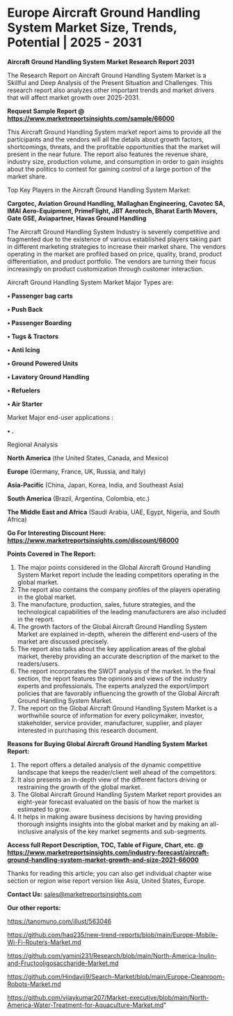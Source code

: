 # Europe Aircraft Ground Handling System Market Size, Trends, Potential | 2025 - 2031

<strong>Aircraft Ground Handling System Market Research Report 2031</strong>

The Research Report on Aircraft Ground Handling System Market is a Skillful and Deep Analysis of the Present Situation and Challenges. This research report also analyzes other important trends and market drivers that will affect market growth over 2025-2031.

<strong>Request Sample Report @ <a href=https://www.marketreportsinsights.com/sample/66000>https://www.marketreportsinsights.com/sample/66000</a></strong>

This Aircraft Ground Handling System market report aims to provide all the participants and the vendors will all the details about growth factors, shortcomings, threats, and the profitable opportunities that the market will present in the near future. The report also features the revenue share, industry size, production volume, and consumption in order to gain insights about the politics to contest for gaining control of a large portion of the market share.

Top Key Players in the Aircraft Ground Handling System Market:

<strong>Cargotec, Aviation Ground Handling, Mallaghan Engineering, Cavotec SA, IMAI Aero-Equipment, PrimeFlight, JBT Aerotech, Bharat Earth Movers, Gate GSE, Aviapartner, Havas Ground Handling</strong>

The Aircraft Ground Handling System Industry is severely competitive and fragmented due to the existence of various established players taking part in different marketing strategies to increase their market share. The vendors operating in the market are profiled based on price, quality, brand, product differentiation, and product portfolio. The vendors are turning their focus increasingly on product customization through customer interaction.

Aircraft Ground Handling System Market Major Types are:

<strong>• Passenger bag carts

• Push Back

• Passenger Boarding

• Tugs & Tractors

• Anti Icing

• Ground Powered Units

• Lavatory Ground Handling

• Refuelers

• Air Starter</strong>

Market Major end-user applications :

<strong>• .</strong>

Regional Analysis

</u><strong><b>North America</b></strong> (the United States, Canada, and Mexico)

<strong><b>Europe </b></strong>(Germany, France, UK, Russia, and Italy)

<strong><b>Asia-Pacific</b></strong> (China, Japan, Korea, India, and Southeast Asia)

<strong><b>South America</b></strong> (Brazil, Argentina, Colombia, etc.)

<strong><b>The Middle East and Africa</b></strong> (Saudi Arabia, UAE, Egypt, Nigeria, and South Africa)

<strong>Go For Interesting Discount Here: <a href=https://www.marketreportsinsights.com/discount/66000>https://www.marketreportsinsights.com/discount/66000</a></strong>

<strong>Points Covered in The Report:</strong>
<ol>
  <li>The major points considered in the Global Aircraft Ground Handling System Market report include the leading competitors operating in the global market.</li>
  <li>The report also contains the company profiles of the players operating in the global market.</li>
  <li>The manufacture, production, sales, future strategies, and the technological capabilities of the leading manufacturers are also included in the report.</li>
  <li>The growth factors of the Global Aircraft Ground Handling System Market are explained in-depth, wherein the different end-users of the market are discussed precisely.</li>
  <li>The report also talks about the key application areas of the global market, thereby providing an accurate description of the market to the readers/users.</li>
  <li>The report incorporates the SWOT analysis of the market. In the final section, the report features the opinions and views of the industry experts and professionals. The experts analyzed the export/import policies that are favorably influencing the growth of the Global Aircraft Ground Handling System Market.</li>
  <li>The report on the Global Aircraft Ground Handling System Market is a worthwhile source of information for every policymaker, investor, stakeholder, service provider, manufacturer, supplier, and player interested in purchasing this research document.</li>
</ol>
<strong>Reasons for Buying Global Aircraft Ground Handling System Market Report:</strong>

<ol>
  <li>The report offers a detailed analysis of the dynamic competitive landscape that keeps the reader/client well ahead of the competitors.</li>
  <li>It also presents an in-depth view of the different factors driving or restraining the growth of the global market.</li>
  <li>The Global Aircraft Ground Handling System Market report provides an eight-year forecast evaluated on the basis of how the market is estimated to grow.</li>
  <li>It helps in making aware business decisions by having providing thorough insights insights into the global market and by making an all-inclusive analysis of the key market segments and sub-segments.</li>
</ol>
<strong>Access full Report Description, TOC, Table of Figure, Chart, etc. @ <a href=https://www.marketreportsinsights.com/industry-forecast/aircraft-ground-handling-system-market-growth-and-size-2021-66000>https://www.marketreportsinsights.com/industry-forecast/aircraft-ground-handling-system-market-growth-and-size-2021-66000</a></strong>


Thanks for reading this article; you can also get individual chapter wise section or region wise report version like Asia, United States, Europe.

<strong>Contact Us:</strong>
sales@marketreportsinsights.com

<strong>Our other reports:</strong>

<a href=https://tanomuno.com/illust/563046>https://tanomuno.com/illust/563046</a>

<a href=https://github.com/haq235/new-trend-reports/blob/main/Europe-Mobile-Wi-Fi-Routers-Market.md>https://github.com/haq235/new-trend-reports/blob/main/Europe-Mobile-Wi-Fi-Routers-Market.md</a>

<a href=https://github.com/yamini231/Research/blob/main/North-America-Inulin-and-Fructooligosaccharide-Market.md>https://github.com/yamini231/Research/blob/main/North-America-Inulin-and-Fructooligosaccharide-Market.md</a>

<a href=https://github.com/Hindavii9/Search-Market/blob/main/Europe-Cleanroom-Robots-Market.md>https://github.com/Hindavii9/Search-Market/blob/main/Europe-Cleanroom-Robots-Market.md</a>

<a href=https://github.com/vijaykumar207/Market-executive/blob/main/North-America-Water-Treatment-for-Aquaculture-Market.md>https://github.com/vijaykumar207/Market-executive/blob/main/North-America-Water-Treatment-for-Aquaculture-Market.md</a>"
